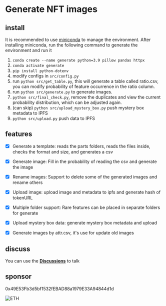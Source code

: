 # Generate NFT images

## install

It is recommended to use [miniconda](https://mirrors.tuna.tsinghua.edu.cn/anaconda/miniconda/) to manage the environment. After installing miniconda, run the following command to generate the environment and run it

1. `conda create --name generate python=3.9 pillow pandas httpx`
2. `conda activate generate`
3. `pip install python-dotenv`
4. modify configs in `src/config.py`
5. run `python src/get_table.py`, this will generate a table called ratio.csv, you can modify probability of feature occurrence in the ratio column.
6. run `python src/generate.py` to generate images.
7. `python src/final_check.py`, remove the duplicates and view the current probability distribution, which can be adjusted again.
8. (can skip) `python src/upload_mystery_box.py` push mystery box metadata to IPFS
9. `python src/upload.py` push data to IPFS

## features

- [x] Generate a template: reads the parts folders, reads the files inside, checks the format and size, and generates a csv

- [x] Generate image: Fill in the probability of reading the csv and generate the image

- [x] Rename images: Support to delete some of the generated images and rename others

- [x] Upload image: upload image and metadata to ipfs and generate hash of tokenURL

- [x] Multiple folder support: Rare features can be placed in separate folders for generate

- [x] Upload mystery box data: generate mystery box metadata and upload

- [x] Generate images by attr.csv, it's use for update old images

## discuss

You can use the **[Discussions](https://github.com/script-money/generate-nft-images/discussions)** to talk

## sponsor

0x49E53Fb3d5bf1532fEBAD88a1979E33A94844d1d

![ETH](https://user-images.githubusercontent.com/74860630/178182707-6ea0d97c-f885-4865-99ba-04e8941863da.png)
